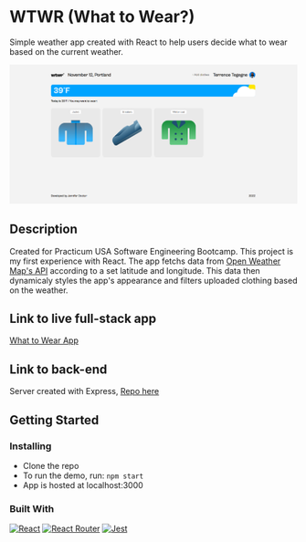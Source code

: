 # WTWR (What to Wear?)

Simple weather app created with React to help users decide what to wear based on the current weather.

![Desktop screenshot](./src/images/WTWR_desktop.png)

## Description

Created for Practicum USA Software Engineering Bootcamp. This project is my first experience with React. The app fetchs data from [Open Weather Map's API](https://openweathermap.org/api) according to a set latitude and longitude. This data then dynamicaly styles the app's appearance and filters uploaded clothing based on the weather.

## Link to live full-stack app
[What to Wear App](https://www.jendoc-wtwr.students.nomoredomainssbs.ru/)

## Link to back-end

Server created with Express, [Repo here](https://github.com/jendoc/se_project_express)

## Getting Started

### Installing

* Clone the repo
* To run the demo, run: ``` npm start ```
* App is hosted at localhost:3000

### Built With

[![React][react]][react-url]
[![React Router][react-r]][react-r-url]
[![Jest][jest]][jest-url]

<!-- MARKDOWN LINKS & IMAGES -->
[react]: https://img.shields.io/badge/react-000000?style=for-the-badge&logo=react&logoColor=#61dbfb
[react-url]: https://reactjs.org/
[react-r]: https://img.shields.io/badge/reactrouter-000000?style=for-the-badge&logo=reactrouter&logoColor=#CA4245
[react-r-url]: https://reactrouter.com/en/main
[jest]: https://img.shields.io/badge/jest-C21325?style=for-the-badge&logo=jest
[jest-url]: https://jestjs.io/
